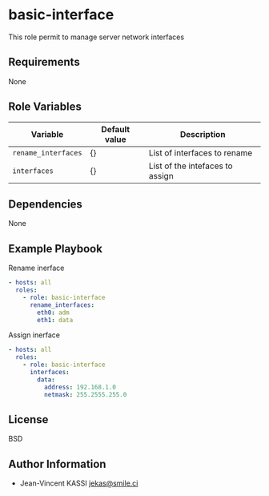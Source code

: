 basic-interface
=========

This role permit to manage server network interfaces

Requirements
------------

None

Role Variables
--------------

Variable | Default value |Description
---------|---------------|--------------
`rename_interfaces` | {} | List of interfaces to rename
`interfaces` | {} | List of the intefaces to assign

Dependencies
------------

None

Example Playbook
----------------

Rename inerface

```yml
- hosts: all
  roles:
    - role: basic-interface
      rename_interfaces:
        eth0: adm
        eth1: data

```

Assign inerface

```yml
- hosts: all
  roles:
    - role: basic-interface
      interfaces:
        data:
          address: 192.168.1.0
          netmask: 255.2555.255.0

```

License
-------

BSD

Author Information
------------------

* Jean-Vincent KASSI <jekas@smile.ci>

